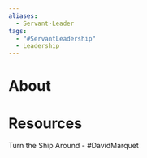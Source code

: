```yaml
---
aliases:
  - Servant-Leader
tags:
  - "#ServantLeadership"
  - Leadership
---
```

# About

# Resources
Turn the Ship Around - #DavidMarquet